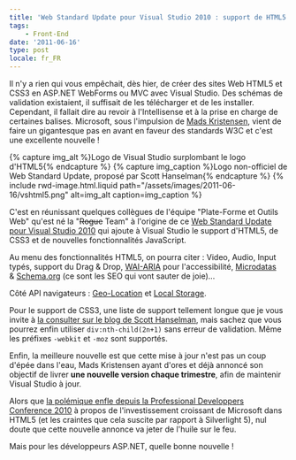 ```yaml
---
title: 'Web Standard Update pour Visual Studio 2010 : support de HTML5 & CSS3'
tags:
    - Front-End
date: '2011-06-16'
type: post
locale: fr_FR
---
```


Il n'y a rien qui vous empêchait, dès hier, de créer des sites Web HTML5 et CSS3 en ASP.NET WebForms ou MVC avec Visual Studio. Des schémas de validation existaient, il suffisait de les télécharger et de les installer. Cependant, il fallait dire au revoir à l'Intellisense et à la prise en charge de certaines balises. Microsoft, sous l'impulsion de [Mads Kristensen](http://madskristensen.net/ "Blog de Mads Kristensen"), vient de faire un gigantesque pas en avant en faveur des standards W3C et c'est une excellente nouvelle&nbsp;!

<!-- more -->

{% capture img_alt %}Logo de Visual Studio surplombant le logo d'HTML5{% endcapture %}
{% capture img_caption %}Logo non-officiel de Web Standard Update, proposé par Scott Hanselman{% endcapture %}
{% include rwd-image.html.liquid 
    path="/assets/images/2011-06-16/vshtml5.png"
    alt=img_alt
    caption=img_caption
%}

C'est en réunissant quelques collègues de l'équipe "Plate-Forme et Outils Web" qu'est né la "<del>Rogue</del> Team" à l'origine de ce [Web Standard Update pour Visual Studio 2010](https://visualstudiogallery.msdn.microsoft.com:443/a15c3ce9-f58f-42b7-8668-53f6cdc2cd83 "Téléchargement de Web Standards Update pour Microsoft Visual Studio 2010 SPI et Visual Web Developer Express 2010 SP1") qui ajoute à Visual Studio le support d'HTML5, de CSS3 et de nouvelles fonctionnalités JavaScript.

Au menu des fonctionnalités HTML5, on pourra citer&nbsp;: Video, Audio, Input typés, support du Drag &amp; Drop, [WAI-ARIA](http://www.w3.org/WAI/intro/aria) pour l'accessibilité, [Microdatas](http://www.w3.org/TR/microdata/) &amp; [Schema.org](http://schema.org/docs/gs.html) (ce sont les SEO qui vont sauter de joie)…

Côté API navigateurs&nbsp;: [Geo-Location](http://dev.w3.org/geo/api/spec-source.html) et [Local Storage](http://www.w3.org/TR/webstorage/).

Pour le support de CSS3, une liste de support tellement longue que je vous invite à [la consulter sur le blog de Scott Hanselman](http://www.hanselman.com/blog/AnnouncingTheWebStandardsUpdateHTML5SupportForTheVisualStudio2010Editor.aspx "Annonce de Web Standard Update pour Visual Studio 2010 sur le blog de Scott Hanselman"), mais sachez que vous pourrez enfin utiliser `div:nth-child(2n+1)` sans erreur de validation. Même les préfixes `-webkit` et `-moz` sont supportés.

Enfin, la meilleure nouvelle est que cette mise à jour n'est pas un coup d'épée dans l'eau, Mads Kristensen ayant d'ores et déjà annoncé son objectif de livrer **une nouvelle version chaque trimestre**, afin de maintenir Visual Studio à jour.

Alors que [la polémique enfle depuis la Professional Developpers Conference 2010](http://www.zdnet.com/article/microsoft-our-strategy-with-silverlight-has-shifted/) à propos de l'investissement croissant de Microsoft dans HTML5 (et les craintes que cela suscite par rapport à Silverlight 5), nul doute que cette nouvelle annonce va jeter de l'huile sur le feu.

Mais pour les développeurs ASP.NET, quelle bonne nouvelle&nbsp;!

